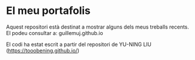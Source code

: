 # El meu portafolis
Aquest repositori està destinat a mostrar alguns dels meus treballs recents. El podeu consultar a:
guillemuj.github.io

El codi ha estat escrit a partir del repositori de YU-NING LIU (https://tooobening.github.io/)